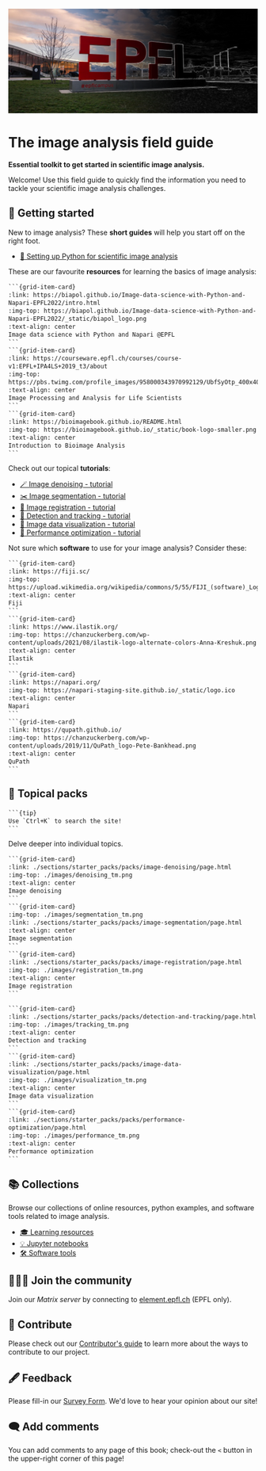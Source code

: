 ![epfl](images/epfl.png)

# The image analysis field guide

**Essential toolkit to get started in scientific image analysis.**

Welcome! Use this field guide to quickly find the information you need to tackle your scientific image analysis challenges.

## 🔖 Getting started

New to image analysis? These **short guides** will help you start off on the right foot.

- [🐍 Setting up Python for scientific image analysis](./sections/getting_started/pages/python_setup.md)
<!-- - [🚩 Starting a new image analysis project](./sections/getting_started/pages/new_project.md) -->

These are our favourite **resources** for learning the basics of image analysis:

````{grid} 1 1 2 3
```{grid-item-card}
:link: https://biapol.github.io/Image-data-science-with-Python-and-Napari-EPFL2022/intro.html
:img-top: https://biapol.github.io/Image-data-science-with-Python-and-Napari-EPFL2022/_static/biapol_logo.png
:text-align: center
Image data science with Python and Napari @EPFL
```
```{grid-item-card}
:link: https://courseware.epfl.ch/courses/course-v1:EPFL+IPA4LS+2019_t3/about
:img-top: https://pbs.twimg.com/profile_images/958000343970992129/UbfSyOtp_400x400.jpg
:text-align: center
Image Processing and Analysis for Life Scientists
```
```{grid-item-card}
:link: https://bioimagebook.github.io/README.html
:img-top: https://bioimagebook.github.io/_static/book-logo-smaller.png
:text-align: center
Introduction to Bioimage Analysis
```
````

Check out our topical **tutorials**:

- [🪄 Image denoising - tutorial](./sections/starter_packs/packs/image-denoising/start_here.ipynb)
- [✂️ Image segmentation - tutorial](./sections/starter_packs/packs/image-segmentation/start_here.ipynb)
- [📐 Image registration - tutorial](./sections/starter_packs/packs/image-registration/start_here.ipynb)
- [🐾 Detection and tracking - tutorial](./sections/starter_packs/packs/detection-and-tracking/start_here.ipynb)
- [🌻 Image data visualization - tutorial](./sections/starter_packs/packs/image-data-visualization/start_here.ipynb)
- [🔋 Performance optimization - tutorial](./sections/starter_packs/packs/performance-optimization/start_here.ipynb)

Not sure which **software** to use for your image analysis? Consider these:

````{grid} 1 1 2 4
```{grid-item-card}
:link: https://fiji.sc/
:img-top: https://upload.wikimedia.org/wikipedia/commons/5/55/FIJI_(software)_Logo.svg
:text-align: center
Fiji
```
```{grid-item-card}
:link: https://www.ilastik.org/
:img-top: https://chanzuckerberg.com/wp-content/uploads/2021/08/ilastik-logo-alternate-colors-Anna-Kreshuk.png
:text-align: center
Ilastik
```
```{grid-item-card}
:link: https://napari.org/
:img-top: https://napari-staging-site.github.io/_static/logo.ico
:text-align: center
Napari
```
```{grid-item-card}
:link: https://qupath.github.io/
:img-top: https://chanzuckerberg.com/wp-content/uploads/2019/11/QuPath_logo-Pete-Bankhead.png
:text-align: center
QuPath
```
````

## 🚀 Topical packs

````{margin}
```{tip}
Use `Ctrl+K` to search the site!
```
````
Delve deeper into individual topics.

````{grid} 1 1 2 3
```{grid-item-card}
:link: ./sections/starter_packs/packs/image-denoising/page.html
:img-top: ./images/denoising_tm.png
:text-align: center
Image denoising
```
```{grid-item-card}
:img-top: ./images/segmentation_tm.png
:link: ./sections/starter_packs/packs/image-segmentation/page.html
:text-align: center
Image segmentation
```
```{grid-item-card}
:link: ./sections/starter_packs/packs/image-registration/page.html
:img-top: ./images/registration_tm.png
:text-align: center
Image registration
```
````
````{grid} 1 1 2 3
```{grid-item-card}
:link: ./sections/starter_packs/packs/detection-and-tracking/page.html
:img-top: ./images/tracking_tm.png
:text-align: center
Detection and tracking
```
```{grid-item-card}
:link: ./sections/starter_packs/packs/image-data-visualization/page.html
:img-top: ./images/visualization_tm.png
:text-align: center
Image data visualization
```
```{grid-item-card}
:link: ./sections/starter_packs/packs/performance-optimization/page.html
:img-top: ./images/performance_tm.png
:text-align: center
Performance optimization
```
````

## 📚 Collections

Browse our collections of online resources, python examples, and software tools related to image analysis.

- [🎓 Learning resources](./sections/exploring_further/online_resources/page.md)
- [💡 Jupyter notebooks](./sections/exploring_further/notebook_case_studies/page.md)
- [🛠️ Software tools](./sections/exploring_further/software_tools/page.md)

## 🧑‍🤝‍🧑 Join the community

Join our *Matrix server* by connecting to [element.epfl.ch](https://element.epfl.ch/#/room/#image_analysis_hub-launchpad:epfl.ch) (EPFL only).

## 🤝 Contribute

Please check out our [Contributor's guide](https://github.com/EPFL-Center-for-Imaging/image-analysis-field-guide/blob/main/contribute.md) to learn more about the ways to contribute to our project.

## 🖋️ Feedback

Please fill-in our [Survey Form](https://docs.google.com/forms/d/e/1FAIpQLScl3ho-P_F_vO-wSG1CLJCkxEipImF0cQuY_l_o12CRWbKp0Q/viewform?usp=sf_link). We'd love to hear your opinion about our site!

## 🗨️ Add comments

You can add comments to any page of this book; check-out the `<` button in the upper-right corner of this page!